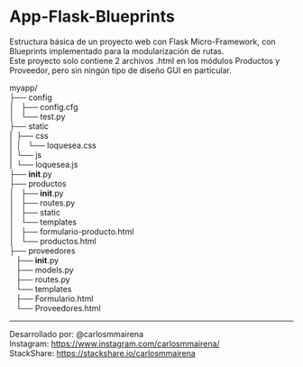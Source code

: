 # App-Flask-Blueprints
Estructura básica de un proyecto web con Flask Micro-Framework, con Blueprints implementado para la modularización de rutas.  
Este proyecto solo contiene 2 archivos .html en los módulos Productos y Proveedor, pero sin ningún tipo de diseño GUI en particular.  
  
  
myapp/  
├── config  
│   ├── config.cfg  
│   └── test.py  
├── static   
|   ├── css  
|   │   └── loquesea.css  
|   └── js  
|       └── loquesea.js  
├── __init__.py  
├── productos  
│   ├── __init__.py  
│   ├── routes.py  
│   ├── static   
│   └── templates  
│       ├── formulario-producto.html  
│       └── productos.html  
├── proveedores  
   ├── __init__.py  
   ├── models.py  
   ├── routes.py  
   └── templates  
        ├── Formulario.html  
        └── Proveedores.html     
  
  
------------------------------  
Desarrollado por: @carlosmmairena  
Instagram: https://www.instagram.com/carlosmmairena/  
StackShare: https://stackshare.io/carlosmmairena  
